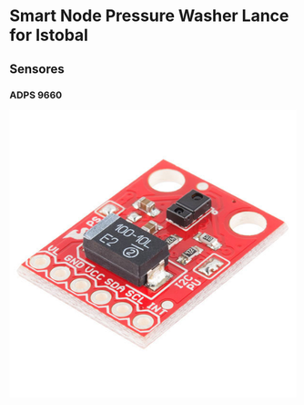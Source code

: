 # Smart Node Pressure Washer Lance for Istobal

## Sensores
### ADPS 9660

![](resources/img/adps9660.jpg)
